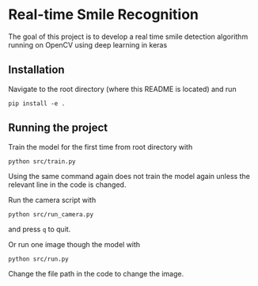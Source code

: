 # Real-time Smile Recognition
The goal of this project is to develop a real time smile detection algorithm running on OpenCV using deep learning in keras

## Installation
Navigate to the root directory (where this README is located) and run
```
pip install -e .
```

## Running the project
Train the model for the first time from root directory with
```
python src/train.py
```

Using the same command again does not train the model again unless the relevant
line in the code is changed.

Run the camera script with
```
python src/run_camera.py
```
and press `q` to quit.

Or run one image though the model with
```
python src/run.py
```
Change the file path in the code to change the image.
